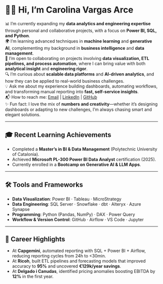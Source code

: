 # 👩‍💻 Hi, I’m Carolina Vargas Arce  

📊 I’m currently expanding my **data analytics and engineering expertise** through personal and collaborative projects, with a focus on **Power BI, SQL, and Python**.  
🌍 I’m learning advanced techniques in **machine learning** and **generative AI**, complementing my background in **business intelligence** and **data management**.  
🤝 I’m open to collaborating on projects involving **data visualization, ETL pipelines, and process automation**, where I can bring value with both **analytical insight** and **engineering rigor**.  
🔍 I’m curious about **scalable data platforms** and **AI-driven analytics**, and how they can be applied to real-world business challenges.  
💡 Ask me about my experience building dashboards, automating workflows, and transforming manual reporting into **fast, self-service insights**.  
📬 How to reach me: [Email](mailto:carol.vargas.arce@gmail.com) | [LinkedIn](https://linkedin.com/in/carolinavarce) | [GitHub](https://github.com/carolinavarce)  
✨ Fun fact: I love the mix of **numbers and creativity**—whether it’s designing dashboards or adapting to new challenges, I’m always chasing smart and elegant solutions.  

---

## 🎓 Recent Learning Achievements  
- Completed a **Master’s in BI & Data Management** (Polytechnic University of Catalonia).  
- Achieved **Microsoft PL-300 Power BI Data Analyst** certification (2025).  
- Currently enrolled in a **Bootcamp on Generative AI & LLM Apps**.  

---

## 🛠 Tools and Frameworks  
- **Data Visualization**: Power BI · Tableau · MicroStrategy  
- **Data Engineering**: SQL Server · Snowflake · dbt · Alteryx · Azure Synapse  
- **Programming**: Python (Pandas, NumPy) · DAX · Power Query  
- **Workflow & Version Control**: GitHub · Airflow · VS Code · Jupyter  

---

## 🚀 Career Highlights  
- At **Capgemini**, automated reporting with SQL + Power BI + Airflow, reducing reporting cycles from 24h to <30min.  
- At **Ricoh**, built ETL pipelines and forecasting models that improved accuracy to **95%** and uncovered **€129k/year savings**.  
- At **Delgado i Canudas**, identified pricing anomalies boosting EBITDA by **12%** in the first year.  

